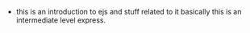 * this is an introduction to ejs and stuff related to it
basically this is an intermediate level express.
